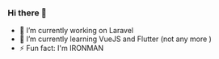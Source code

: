 ### Hi there 👋

- 🔭 I’m currently working on Laravel
- 🌱 I’m currently learning VueJS and Flutter (not any more )
- ⚡ Fun fact: I'm IRONMAN
<!--- 👯 I’m looking to collaborate on ...
- 🤔 I’m looking for help with ...
- 💬 Ask me about ...
- 📫 How to reach me: ...
- 😄 Pronouns: ...


-->
